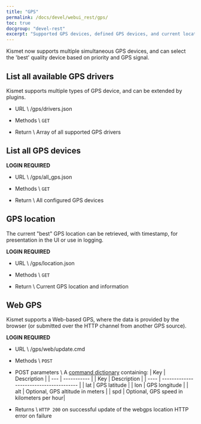 ```yaml
---
title: "GPS"
permalink: /docs/devel/webui_rest/gps/
toc: true
docgroup: "devel-rest"
excerpt: "Supported GPS devices, defined GPS devices, and current location information."
---
```

Kismet now supports multiple simultaneous GPS devices, and can select the 'best' quality device based on priority and GPS signal.

## List all available GPS drivers
Kismet supports multiple types of GPS device, and can be extended by plugins. 

* URL \\
        /gps/drivers.json

* Methods \\
        `GET`

* Return \\
        Array of all supported GPS drivers

## List all GPS devices

__LOGIN REQUIRED__

* URL \\
        /gps/all_gps.json

* Methods \\
        `GET`

* Return \\
        All configured GPS devices

## GPS location
The current "best" GPS location can be retrieved, with timestamp, for presentation in the UI or use in logging.

__LOGIN REQUIRED__

* URL \\
        /gps/location.json

* Methods \\
        `GET`

* Return \\
        Current GPS location and information

## Web GPS
Kismet supports a Web-based GPS, where the data is provided by the browser (or submitted over the HTTP channel from another GPS source).

__LOGIN REQUIRED__

* URL \\
        /gps/web/update.cmd

* Methods \\
        `POST`

* POST parameters \\
A [command dictionary](/docs/devel/webui_rest/commands/) containing:
| Key | Description |
| --- | ----------- |
| Key  | Description                             |
| ---- | --------------------------------------- |
| lat  | GPS latitude                            |
| lon  | GPS longitude                           |
| alt  | Optional, GPS altitude in meters       |
| spd  | Optional, GPS speed in kilometers per hour|

* Returns \\
        `HTTP 200` on successful update of the webgps location
        HTTP error on failure

